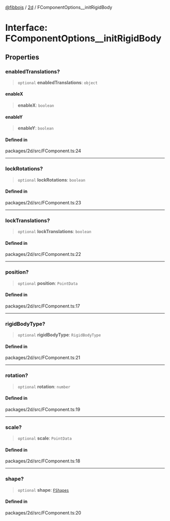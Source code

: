 [@fibbojs](/api/index) / [2d](/api/2d) / FComponentOptions\_\_initRigidBody

# Interface: FComponentOptions\_\_initRigidBody

## Properties

### enabledTranslations?

> `optional` **enabledTranslations**: `object`

#### enableX

> **enableX**: `boolean`

#### enableY

> **enableY**: `boolean`

#### Defined in

packages/2d/src/FComponent.ts:24

***

### lockRotations?

> `optional` **lockRotations**: `boolean`

#### Defined in

packages/2d/src/FComponent.ts:23

***

### lockTranslations?

> `optional` **lockTranslations**: `boolean`

#### Defined in

packages/2d/src/FComponent.ts:22

***

### position?

> `optional` **position**: `PointData`

#### Defined in

packages/2d/src/FComponent.ts:17

***

### rigidBodyType?

> `optional` **rigidBodyType**: `RigidBodyType`

#### Defined in

packages/2d/src/FComponent.ts:21

***

### rotation?

> `optional` **rotation**: `number`

#### Defined in

packages/2d/src/FComponent.ts:19

***

### scale?

> `optional` **scale**: `PointData`

#### Defined in

packages/2d/src/FComponent.ts:18

***

### shape?

> `optional` **shape**: [`FShapes`](../enumerations/FShapes.md)

#### Defined in

packages/2d/src/FComponent.ts:20
